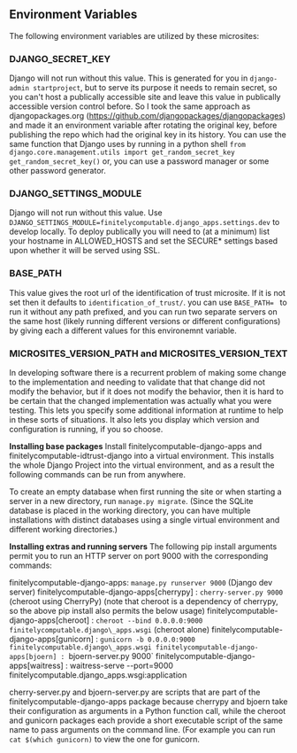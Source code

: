 ## Environment Variables
The following environment variables are utilized by these microsites:

### DJANGO\_SECRET\_KEY
Django will not run without this value.  This is generated for you in
`django-admin startproject`, but to serve its purpose it needs to remain
secret, so you can't host a publically accessible site and leave this value in
publically accessible version control before. So I took the same approach as
djangopackages.org (https://github.com/djangopackages/djangopackages) and made
it an environment variable after rotating the original key, before publishing
the repo which had the original key in its history. You can use the same
function that Django uses by running in a python shell
`from django.core.management.utils import get_random_secret_key`
`get_random_secret_key()`
or, you can use a password manager or some other password generator.

### DJANGO\_SETTINGS\_MODULE
Django will not run without this value. Use
`DJANGO_SETTINGS_MODULE=finitelycomputable.django_apps.settings.dev` to develop
locally.  To deploy publically you will need to (at a minimum) list your
hostname in ALLOWED\_HOSTS and set the SECURE\* settings based upon whether it
will be served using SSL.

### BASE\_PATH
This value gives the root url of the identification of trust microsite. If it
is not set then it defaults to `identification_of_trust/`. you can use
`BASE_PATH= ` to run it without any path prefixed, and you can run two
separate servers on the same host (likely running different versions or
different configurations) by giving each a different values for this
environemnt variable.

### MICROSITES\_VERSION\_PATH and MICROSITES\_VERSION\_TEXT
In developing software there is a recurrent problem of making some change to
the implementation and needing to validate that that change did not modify the
behavior, but if it does not modify the behavior, then it is hard to be certain
that the changed implementation was actually what you were testing. This lets
you specify some additional information at runtime to help in these sorts of
situations. It also lets you display which version and configuration is
running, if you so choose.

**Installing base packages**
Install finitelycomputable-django-apps and finitelycomputable-idtrust-django
into a virtual environment.  This installs the whole Django Project into the
virtual environment, and as a result the following commands can be run from
anywhere.

To create an empty database when first running the site or when
starting a server in a new directory, run `manage.py migrate`. (Since
the SQLite database is placed in the working directory, you can have
multiple installations with distinct databases using a single virtual
environment and different working directories.)

**Installing extras and running servers**
The following pip install arguments permit you to run an HTTP server on port
9000 with the corresponding commands:

finitelycomputable-django-apps: `manage.py runserver 9000` (Django dev server)
finitelycomputable-django-apps[cherrypy] : `cherry-server.py 9000` (cheroot using CherryPy)
(note that cheroot is a dependency of cherrypy, so the above pip install also
permits the below usage)
finitelycomputable-django-apps[cheroot] : `cheroot --bind 0.0.0.0:9000 finitelycomputable.django\_apps.wsgi` (cheroot alone)
finitelycomputable-django-apps[gunicorn] : `gunicorn -b 0.0.0.0:9000 finitelycomputable.django\_apps.wsgi
finitelycomputable-django-apps[bjoern] : `bjoern-server.py 9000`
finitelycomputable-django-apps[waitress] : waitress-serve --port=9000 finitelycomputable.django\_apps.wsgi:application


cherry-server.py and bjoern-server.py are scripts that are part of the
finitelycomputable-django-apps package because cherrypy and bjoern take their
configuration as arguments in a Python function call, while the cheroot and
gunicorn packages each provide a short executable script of the same name to
pass arguments on the command line.  (For example you can run `cat $(which
gunicorn)` to view the one for gunicorn.
